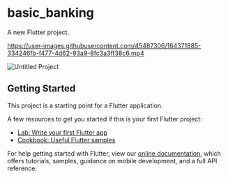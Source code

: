 # basic_banking

A new Flutter project.

https://user-images.githubusercontent.com/45487306/164371885-334246fb-f477-4d62-93a9-8fc3a3ff38c6.mp4



![Untitled Project](https://user-images.githubusercontent.com/45487306/164372770-6cead66c-da5c-49d4-9e97-5c47abed034c.gif)
## Getting Started

This project is a starting point for a Flutter application.

A few resources to get you started if this is your first Flutter project:

- [Lab: Write your first Flutter app](https://flutter.dev/docs/get-started/codelab)
- [Cookbook: Useful Flutter samples](https://flutter.dev/docs/cookbook)

For help getting started with Flutter, view our
[online documentation](https://flutter.dev/docs), which offers tutorials,
samples, guidance on mobile development, and a full API reference.
